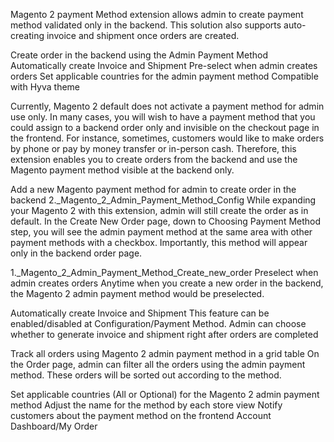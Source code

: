 Magento 2 payment Method extension allows admin to create payment method validated only in the backend. This solution also supports auto-creating invoice and shipment once orders are created.

Create order in the backend using the Admin Payment Method
Automatically create Invoice and Shipment
Pre-select when admin creates orders
Set applicable countries for the admin payment method
Compatible with Hyva theme


Currently, Magento 2 default does not activate a payment method for admin use only. In many cases, you will wish to have a payment method that you could assign to a backend order only and invisible on the checkout page in the frontend. For instance, sometimes, customers would like to make orders by phone or pay by money transfer or in-person cash. Therefore, this extension enables you to create orders from the backend and use the Magento payment method visible at the backend only.

Add a new Magento payment method for admin to create order in the backend
2._Magento_2_Admin_Payment_Method_Config
While expanding your Magento 2 with this extension, admin will still create the order as in default. In the Create New Order page, down to Choosing Payment Method step, you will see the admin payment method at the same area with other payment methods with a checkbox. Importantly, this method will appear only in the backend order page.

1._Magento_2_Admin_Payment_Method_Create_new_order
Preselect when admin creates orders
Anytime when you create a new order in the backend, the Magento 2 admin payment method would be preselected.

Automatically create Invoice and Shipment
This feature can be enabled/disabled at Configuration/Payment Method. Admin can choose whether to generate invoice and shipment right after orders are completed

Track all orders using Magento 2 admin payment method in a grid table
On the Order page, admin can filter all the orders using the admin payment method. These orders will be sorted out according to the method.

Set applicable countries (All or Optional) for the Magento 2 admin payment method
Adjust the name for the method by each store view
Notify customers about the payment method on the frontend Account Dashboard/My Order